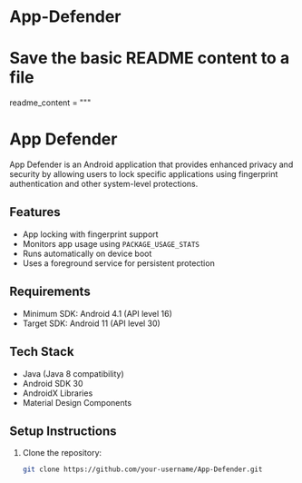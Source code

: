 # App-Defender
# Save the basic README content to a file
readme_content = """
# App Defender

App Defender is an Android application that provides enhanced privacy and security by allowing users to lock specific applications using fingerprint authentication and other system-level protections.

## Features

- App locking with fingerprint support
- Monitors app usage using `PACKAGE_USAGE_STATS`
- Runs automatically on device boot
- Uses a foreground service for persistent protection

## Requirements

- Minimum SDK: Android 4.1 (API level 16)
- Target SDK: Android 11 (API level 30)

## Tech Stack

- Java (Java 8 compatibility)
- Android SDK 30
- AndroidX Libraries
- Material Design Components

## Setup Instructions

1. Clone the repository:
   ```bash
   git clone https://github.com/your-username/App-Defender.git
